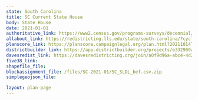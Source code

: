 ```yaml
---
state: South Carolina
title: SC Current State House
body: State House
date: 2021-01-01
authoritative_link: https://www2.census.gov/programs-surveys/decennial/2020/data/01-Redistricting_File--PL_94-171/South_Carolina/
allabout_link: https://redistricting.lls.edu/state/south-carolina/?cycle=2020&level=State%20Lower&startdate=
planscore_link: https://planscore.campaignlegal.org/plan.html?20211014T150917.461987890Z
districtbuilder_link: https://app.districtbuilder.org/projects/e332900a-1db0-48f4-b586-dc7ffabfa191
davesredist_link: https://davesredistricting.org/join/a0f9d96a-abc4-4d27-8fdc-52422678e382
five38_link:
shapefile_file:
blockassignment_file: /files/SC-2021-01/SC_SLDL_bef.csv.zip
simplegeojson_file:

layout: plan-page
---
```

